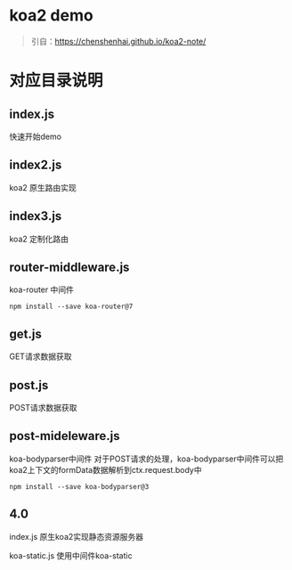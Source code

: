 # koa2 demo

> 引自：https://chenshenhai.github.io/koa2-note/

#  对应目录说明
## index.js    
快速开始demo

## index2.js
koa2 原生路由实现

## index3.js
koa2 定制化路由

## router-middleware.js
koa-router 中间件

    npm install --save koa-router@7

## get.js
GET请求数据获取

## post.js
POST请求数据获取

## post-mideleware.js
koa-bodyparser中间件
对于POST请求的处理，koa-bodyparser中间件可以把koa2上下文的formData数据解析到ctx.request.body中

    npm install --save koa-bodyparser@3

## 4.0
index.js 原生koa2实现静态资源服务器

koa-static.js 使用中间件koa-static


